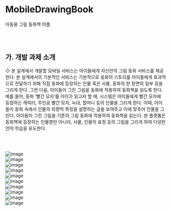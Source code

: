 # MobileDrawingBook
아동용 그림 동화책 어플

<br></br>

## 가. 개발 과제 소개

 ◇ 본 설계에서 개발할 모바일 서비스는 아이들에게 자신만의 그림 동화 서비스를 제공한다. 본 설계에서의 기본적인 서비스는 기본적으로 동화의 스토리를 아이들에게 효과적으로 전달하기 위해 직접 동화에 등장하는 인물 혹은 사물, 동화의 한 장면의 일부 등을 그리게 한다. 그런 다음, 아이들이 그린 그림을 동화에 적용하여 동화책을 읽도록 한다. 예를 들어, 동화 ‘빨간 모자’를 아이가 읽고자 할 때, 시스템은 아이들에게 빨간 모자에 등장하는 캐릭터, 주인공 빨간 모자, 늑대, 할머니 등의 인물을 그리게 한다. 이때, 아이들이 동화 속에서 인물의 외향적 특징을 설명하는 글을 보여주고 이에 맞추어 인물을 그린다. 아이들이 그린 그림을 기존의 그림 동화에 적용하여 동화책을 읽는다. 본 플랫폼은 동화책에 등장하는 인물뿐만 아니라, 사물, 인물의 표정 등의 그림을 그리게 하여 다양한 언어 학습을 유도한다.   
 
 <br></br>
 
 ![image](https://user-images.githubusercontent.com/84604563/160361359-74d9ba82-b412-499b-a1e4-8fed821c58c6.png)      
![image](https://user-images.githubusercontent.com/84604563/160361404-c2ea732f-52aa-4891-827f-abbef652602b.png)    
![image](https://user-images.githubusercontent.com/84604563/160361421-adcef0cb-ab54-4e66-b08a-8e947151fad9.png)    
  ![image](https://user-images.githubusercontent.com/84604563/160361470-284b5383-25ab-49eb-9fc2-19825980e314.png)  
![image](https://user-images.githubusercontent.com/84604563/160361497-0784b196-49ac-4602-87e1-b03d6c98c8d3.png)  
![image](https://user-images.githubusercontent.com/84604563/160361521-585bdb06-bdd5-40dc-98a5-acfadd3ddd07.png)  
![image](https://user-images.githubusercontent.com/84604563/160361552-3f4a3b17-697e-4f04-a2fb-1d939e3f5f0f.png)  
![image](https://user-images.githubusercontent.com/84604563/160361572-8ff39e77-01a5-4184-b210-42bee07a7127.png)  
![image](https://user-images.githubusercontent.com/84604563/160361614-35ba3829-72af-4f67-b36f-2ace9248523d.png)  
![image](https://user-images.githubusercontent.com/84604563/160361644-e4ae80fb-cff0-47e1-b4d8-a4079cb44438.png)  
  
